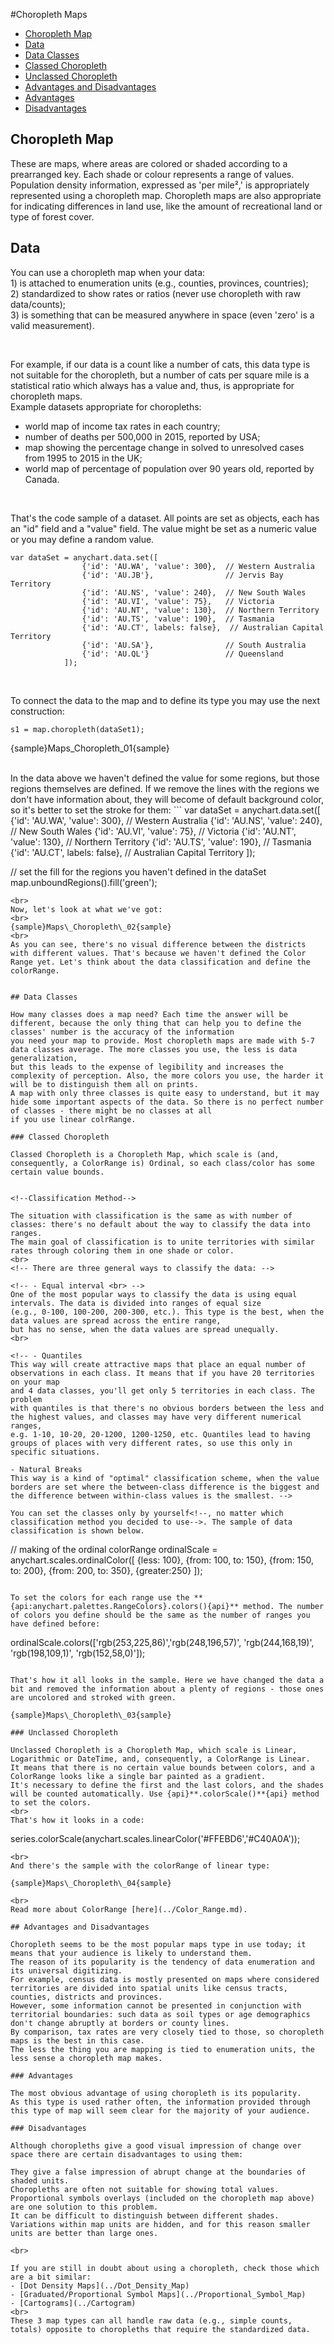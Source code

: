 #Choropleth Maps

* [Choropleth Map](#choropleth_map)
* [Data](#data)
* [Data Classes](#data_classes)
 * [Classed Choropleth](#classed_choropleth)
 * [Unclassed Choropleth](#unclassed_choropleth)
* [Advantages and Disadvantages](#advantages_and_disadvantages)
 * [Advantages](#advantages)
 * [Disadvantages](#disadvantages)


## Choropleth Map

These are maps, where areas are colored or shaded according to a prearranged key. Each shade or colour represents a range of values. 
Population density information, expressed as 'per mile²,' is appropriately represented using a choropleth map. 
Choropleth maps are also appropriate for indicating differences in land use, like the amount of recreational land or type of forest cover.


## Data

You can use a choropleth map when your data:
<br> 1) is attached to enumeration units (e.g., counties, provinces, countries);
<br> 2) standardized to show rates or ratios (never use choropleth with raw data/counts);
<br> 3) is something that can be measured anywhere in space (even 'zero' is a valid measurement). 

<br>

For example, if our data is a count like a number of cats, this data type is not suitable for the choropleth, 
but a number of cats per square mile is a statistical ratio which always has a value and, thus, is appropriate for choropleth maps.
<br>
Example datasets appropriate for choropleths:

- world map of income tax rates in each country;
- number of deaths per 500,000 in 2015, reported by USA;
- map showing the percentage change in solved to unresolved cases from 1995 to 2015 in the UK;
- world map of percentage of population over 90 years old, reported by Canada.

<br>

That's the code sample of a dataset. All points are set as objects, each has an "id" field and a "value" field. 
The value might be set as a numeric value or you may define a random value.

```
var dataSet = anychart.data.set([
                {'id': 'AU.WA', 'value': 300},  // Western Australia
                {'id': 'AU.JB'},                // Jervis Bay Territory
                {'id': 'AU.NS', 'value': 240},  // New South Wales
                {'id': 'AU.VI', 'value': 75},   // Victoria
                {'id': 'AU.NT', 'value': 130},  // Northern Territory
                {'id': 'AU.TS', 'value': 190},  // Tasmania
                {'id': 'AU.CT', labels: false},  // Australian Capital Territory
                {'id': 'AU.SA'},                // South Australia
                {'id': 'AU.QL'}                 // Queensland
            ]);
```

<br>

To connect the data to the map and to define its type you may use the next construction:
```
s1 = map.choropleth(dataSet1);
```

{sample}Maps\_Choropleth\_01{sample}

<br>
In the data above we haven't defined the value for some regions, but those regions themselves are defined. If we remove the lines with the regions we don't have information about,
they will become of default background color, so it's better to set the stroke for them:
```
var dataSet = anychart.data.set([
                {'id': 'AU.WA', 'value': 300},  // Western Australia
                {'id': 'AU.NS', 'value': 240},  // New South Wales
                {'id': 'AU.VI', 'value': 75},   // Victoria
                {'id': 'AU.NT', 'value': 130},  // Northern Territory
                {'id': 'AU.TS', 'value': 190},  // Tasmania
                {'id': 'AU.CT', labels: false}, // Australian Capital Territory
            ]);
			
// set the fill for the regions you haven't defined in the dataSet
map.unboundRegions().fill('green');
```
<br>
Now, let's look at what we've got:
<br>
{sample}Maps\_Choropleth\_02{sample}
<br>
As you can see, there's no visual difference between the districts with different values. That's because we haven't defined the Color Range yet. Let's think about the data classification and define the colorRange.


## Data Classes 

How many classes does a map need? Each time the answer will be different, because the only thing that can help you to define the classes' number is the accuracy of the information 
you need your map to provide. Most choropleth maps are made with 5-7 data classes average. The more classes you use, the less is data generalization, 
but this leads to the expense of legibility and increases the complexity of perception. Also, the more colors you use, the harder it will be to distinguish them all on prints.
A map with only three classes is quite easy to understand, but it may hide some important aspects of the data. So there is no perfect number of classes - there might be no classes at all
if you use linear colrRange.

### Classed Choropleth

Classed Choropleth is a Choropleth Map, which scale is (and, consequently, a ColorRange is) Ordinal, so each class/color has some certain value bounds.


<!--Classification Method-->

The situation with classification is the same as with number of classes: there's no default about the way to classify the data into ranges.
The main goal of classification is to unite territories with similar rates through coloring them in one shade or color. 
<br>
<!-- There are three general ways to classify the data: -->

<!-- - Equal interval <br> -->
One of the most popular ways to classify the data is using equal intervals. The data is divided into ranges of equal size 
(e.g., 0-100, 100-200, 200-300, etc.). This type is the best, when the data values are spread across the entire range,
but has no sense, when the data values are spread unequally. 	
<br>

<!-- - Quantiles
This way will create attractive maps that place an equal number of observations in each class. It means that if you have 20 territories on your map
and 4 data classes, you'll get only 5 territories in each class. The problem 
with quantiles is that there's no obvious borders between the less and the highest values, and classes may have very different numerical ranges, 
e.g. 1-10, 10-20, 20-1200, 1200-1250, etc. Quantiles lead to having groups of places with very different rates, so use this only in specific situations.

- Natural Breaks 
This way is a kind of "optimal" classification scheme, when the value borders are set where the between-class difference is the biggest and 
the difference between within-class values is the smallest.	-->
	
You can set the classes only by yourself<!--, no matter which classification method you decided to use-->. The sample of data classification is shown below.
```
// making of the ordinal colorRange
            ordinalScale = anychart.scales.ordinalColor([
                {less: 100},
                {from: 100, to: 150},
                {from: 150, to: 200},
                {from: 200, to: 350},
                {greater:250}
            ]);            
```

To set the colors for each range use the **{api:anychart.palettes.RangeColors}.colors(){api}** method. The number of colors you define should be the same as the number of ranges you have defined before:
```
ordinalScale.colors(['rgb(253,225,86)','rgb(248,196,57)', 'rgb(244,168,19)', 'rgb(198,109,1)', 'rgb(152,58,0)']);
```

That's how it all looks in the sample. Here we have changed the data a bit and removed the information about a plenty of regions - those ones are uncolored and stroked with green.

{sample}Maps\_Choropleth\_03{sample}

### Unclassed Choropleth

Unclassed Choropleth is a Choropleth Map, which scale is Linear, Logarithmic or DateTime, and, consequently, a ColorRange is Linear.
It means that there is no certain value bounds between colors, and a ColorRange looks like a single bar painted as a gradient.
It's necessary to define the first and the last colors, and the shades will be counted automatically. Use {api}**.colorScale()**{api} method to set the colors.
<br>
That's how it looks in a code:
```
series.colorScale(anychart.scales.linearColor('#FFEBD6','#C40A0A'));
```
<br>
And there's the sample with the colorRange of linear type:

{sample}Maps\_Choropleth\_04{sample}

<br>
Read more about ColorRange [here](../Color_Range.md).

## Advantages and Disadvantages

Choropleth seems to be the most popular maps type in use today; it means that your audience is likely to understand them. 
The reason of its popularity is the tendency of data enumeration and its universal digitizing. 
For example, census data is mostly presented on maps where considered territories are divided into spatial units like census tracts, counties, districts and provinces. 
However, some information cannot be presented in conjunction with territorial boundaries: such data as soil types or age demographics don't change abruptly at borders or county lines. 
By comparison, tax rates are very closely tied to those, so choropleth maps is the best in this case. 
The less the thing you are mapping is tied to enumeration units, the less sense a choropleth map makes.

### Advantages

The most obvious advantage of using choropleth is its popularity. 
As this type is used rather often, the information provided through this type of map will seem clear for the majority of your audience.

### Disadvantages

Although choropleths give a good visual impression of change over space there are certain disadvantages to using them:

They give a false impression of abrupt change at the boundaries of shaded units.
Choropleths are often not suitable for showing total values. Proportional symbols overlays (included on the choropleth map above) are one solution to this problem.
It can be difficult to distinguish between different shades.
Variations within map units are hidden, and for this reason smaller units are better than large ones.

<br>

If you are still in doubt about using a choropleth, check those which are a bit similar:
- [Dot Density Maps](../Dot_Density_Map)
- [Graduated/Proportional Symbol Maps](../Proportional_Symbol_Map)
- [Cartograms](../Cartogram)
<br>
These 3 map types can all handle raw data (e.g., simple counts, totals) opposite to choropleths that require the standardized data.


